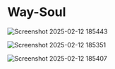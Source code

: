 # Way-Soul
![Screenshot 2025-02-12 185443](https://github.com/user-attachments/assets/bc78fbe7-fd82-4650-a54e-8fff9b9f7dad)

![Screenshot 2025-02-12 185351](https://github.com/user-attachments/assets/d9ce5e3a-cc6a-46c9-96b0-fd35d27a8efb)

![Screenshot 2025-02-12 185407](https://github.com/user-attachments/assets/d8fd7920-b0cb-4250-bee1-e7bcc111c727)
